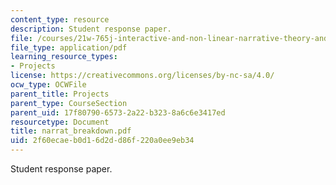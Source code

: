 ```yaml
---
content_type: resource
description: Student response paper.
file: /courses/21w-765j-interactive-and-non-linear-narrative-theory-and-practice-spring-2004/2f60ecaeb0d16d2dd86f220a0ee9eb34_narrat_breakdown.pdf
file_type: application/pdf
learning_resource_types:
- Projects
license: https://creativecommons.org/licenses/by-nc-sa/4.0/
ocw_type: OCWFile
parent_title: Projects
parent_type: CourseSection
parent_uid: 17f80790-6573-2a22-b323-8a6c6e3417ed
resourcetype: Document
title: narrat_breakdown.pdf
uid: 2f60ecae-b0d1-6d2d-d86f-220a0ee9eb34
---
```

Student response paper.